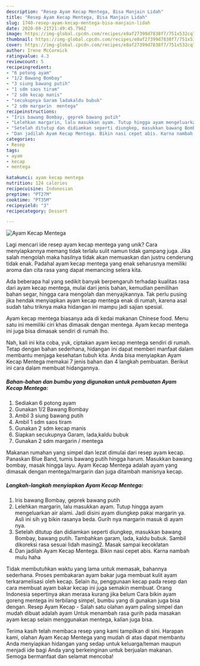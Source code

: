 ```yaml
---
description: "Resep Ayam Kecap Mentega, Bisa Manjain Lidah"
title: "Resep Ayam Kecap Mentega, Bisa Manjain Lidah"
slug: 1740-resep-ayam-kecap-mentega-bisa-manjain-lidah
date: 2020-09-21T21:49:45.796Z
image: https://img-global.cpcdn.com/recipes/e8af27399d7838f7/751x532cq70/ayam-kecap-mentega-foto-resep-utama.jpg
thumbnail: https://img-global.cpcdn.com/recipes/e8af27399d7838f7/751x532cq70/ayam-kecap-mentega-foto-resep-utama.jpg
cover: https://img-global.cpcdn.com/recipes/e8af27399d7838f7/751x532cq70/ayam-kecap-mentega-foto-resep-utama.jpg
author: Irene McCormick
ratingvalue: 4.3
reviewcount: 5
recipeingredient:
- "6 potong ayam"
- "1/2 Bawang Bombay"
- "3 siung bawang putih"
- "1 sdm saos tiram"
- "2 sdm kecap manis"
- "secukupnya Garam ladakaldu bubuk"
- "2 sdm margarin  mentega"
recipeinstructions:
- "Iris bawang Bombay, geprek bawang putih"
- "Lelehkan margarin, lalu masukkan ayam. Tutup hingga ayam mengeluarkan air alami. Jadi disini ayam diungkep pakai margarin ya. Asli ini sih yg bikin rasanya beda. Gurih nya margarin masuk di ayam nya."
- "Setelah ditutup dan didiamkan seperti diungkep, masukkan bawang Bombay, bawang putih. Tambahkan garam, lada, kaldu bubuk. Sambil dikoreksi rasa sesuai lidah masing2. Masak sampai kecoklatan"
- "Dan jadilah Ayam Kecap Mentega. Bikin nasi cepet abis. Karna nambah mulu haha"
categories:
- Resep
tags:
- ayam
- kecap
- mentega

katakunci: ayam kecap mentega 
nutrition: 124 calories
recipecuisine: Indonesian
preptime: "PT27M"
cooktime: "PT35M"
recipeyield: "3"
recipecategory: Dessert

---
```



![Ayam Kecap Mentega](https://img-global.cpcdn.com/recipes/e8af27399d7838f7/751x532cq70/ayam-kecap-mentega-foto-resep-utama.jpg)

Lagi mencari ide resep ayam kecap mentega yang unik? Cara menyiapkannya memang tidak terlalu sulit namun tidak gampang juga. Jika salah mengolah maka hasilnya tidak akan memuaskan dan justru cenderung tidak enak. Padahal ayam kecap mentega yang enak seharusnya memiliki aroma dan cita rasa yang dapat memancing selera kita.

Ada beberapa hal yang sedikit banyak berpengaruh terhadap kualitas rasa dari ayam kecap mentega, mulai dari jenis bahan, kemudian pemilihan bahan segar, hingga cara mengolah dan menyajikannya. Tak perlu pusing jika hendak menyiapkan ayam kecap mentega enak di rumah, karena asal sudah tahu triknya maka hidangan ini mampu jadi sajian spesial.

Ayam kecap mentega biasanya ada di kedai makanan Chinese food. Menu satu ini memiliki ciri khas dimasak dengan mentega. Ayam kecap mentega ini juga bisa dimasak sendiri di rumah lho.


Nah, kali ini kita coba, yuk, ciptakan ayam kecap mentega sendiri di rumah. Tetap dengan bahan sederhana, hidangan ini dapat memberi manfaat dalam membantu menjaga kesehatan tubuh kita. Anda bisa menyiapkan Ayam Kecap Mentega memakai 7 jenis bahan dan 4 langkah pembuatan. Berikut ini cara dalam membuat hidangannya.

<!--inarticleads1-->

##### Bahan-bahan dan bumbu yang digunakan untuk pembuatan Ayam Kecap Mentega:

1. Sediakan 6 potong ayam
1. Gunakan 1/2 Bawang Bombay
1. Ambil 3 siung bawang putih
1. Ambil 1 sdm saos tiram
1. Gunakan 2 sdm kecap manis
1. Siapkan secukupnya Garam, lada,kaldu bubuk
1. Gunakan 2 sdm margarin / mentega


Makanan rumahan yang simpel dan lezat dimulai dari resep ayam kecap. Panaskan Blue Band, tumis bawang putih hingga harum. Masukkan bawang bombay, masak hingga layu. Ayam Kecap Mentega adalah ayam yang dimasak dengan mentega/margarin dan juga ditambah manisnya kecap. 

<!--inarticleads2-->

##### Langkah-langkah menyiapkan Ayam Kecap Mentega:

1. Iris bawang Bombay, geprek bawang putih
1. Lelehkan margarin, lalu masukkan ayam. Tutup hingga ayam mengeluarkan air alami. Jadi disini ayam diungkep pakai margarin ya. Asli ini sih yg bikin rasanya beda. Gurih nya margarin masuk di ayam nya.
1. Setelah ditutup dan didiamkan seperti diungkep, masukkan bawang Bombay, bawang putih. Tambahkan garam, lada, kaldu bubuk. Sambil dikoreksi rasa sesuai lidah masing2. Masak sampai kecoklatan
1. Dan jadilah Ayam Kecap Mentega. Bikin nasi cepet abis. Karna nambah mulu haha


Tidak membutuhkan waktu yang lama untuk memasak, bahannya sederhana. Proses pembakaran ayam bakar juga membuat kulit ayam terkaramelisasi oleh kecap. Selain itu, penggunaan kecap pada resep dan cara membuat ayam bakar kecap ini juga semakin membuat. Orang Indonesia sepertinya akan merasa kurang jika belum Cara bikin ayam goreng mentega ini terbilang simpel, bumbu yang di gunakan juga bisa dengan. Resep Ayam Kecap - Salah satu olahan ayam paling simpel dan mudah dibuat adalah ayam Untuk menambah rasa gurih pada masakan ayam kecap selain menggunakan mentega, kalian juga bisa. 

Terima kasih telah membaca resep yang kami tampilkan di sini. Harapan kami, olahan Ayam Kecap Mentega yang mudah di atas dapat membantu Anda menyiapkan hidangan yang sedap untuk keluarga/teman maupun menjadi ide bagi Anda yang berkeinginan untuk berjualan makanan. Semoga bermanfaat dan selamat mencoba!
